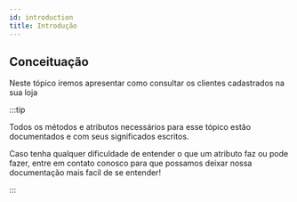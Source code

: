 ```yaml
---
id: introduction
title: Introdução
---
```


## Conceituação

Neste tópico iremos apresentar como consultar os clientes cadastrados na sua loja

:::tip

Todos os métodos e atributos necessários para esse tópico estão documentados e com seus significados escritos.

Caso tenha qualquer dificuldade de entender o que um atributo faz ou pode fazer, entre em contato conosco para que possamos deixar nossa documentação mais facil de se entender!

:::
